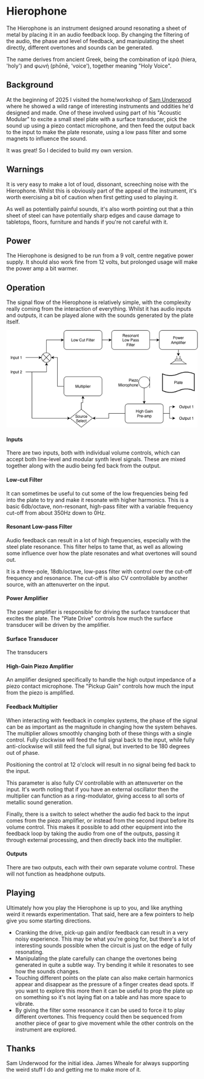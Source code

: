 # Hierophone

The Hierophone is an instrument designed around resonating a sheet of metal by placing it in an audio feedback loop. By changing the filtering of the audio, the phase and level of feedback, and manipulating the sheet directly, different overtones and sounds can be generated.

The name derives from ancient Greek, being the combination of ἱερά (hiera, 'holy') and φωνή (phōnē, 'voice'), together meaning "Holy Voice".


## Background

At the beginning of 2025 I visited the home/workshop of [Sam Underwood](https://www.mrunderwood.co.uk/) where he showed a wild range of interesting instruments and oddities he'd designed and made. One of these involved using part of his "Acoustic Modular" to excite a small steel plate with a surface transducer, pick the sound up using a piezo contact microphone, and then feed the output back to the input to make the plate resonate, using a low pass filter and some magnets to influence the sound.

It was great!
So I decided to build my own version.


## Warnings

It is very easy to make a lot of loud, dissonant, screeching noise with the Hierophone. Whilst this is obviously part of the appeal of the instrument, it's worth exercising a bit of caution when first getting used to playing it.

As well as potentially painful sounds, it's also worth pointing out that a thin sheet of steel can have potentially sharp edges and cause damage to tabletops, floors, furniture and hands if you're not careful with it.


## Power

The Hierophone is designed to be run from a 9 volt, centre negative power supply. It should also work fine from 12 volts, but prolonged usage will make the power amp a bit warmer.

## Operation

The signal flow of the Hierophone is relatively simple, with the complexity really coming from the interaction of everything. Whilst it has audio inputs and outputs, it can be played alone with the sounds generated by the plate itself.

![Hierophone Signal Chain](./images/hierophone-signal-chain.png)

#### Inputs

There are two inputs, both with individual volume controls, which can accept both line-level and modular synth level signals. These are mixed together along with the audio being fed back from the output.

#### Low-cut Filter

It can sometimes be useful to cut some of the low frequencies being fed into the plate to try and make it resonate with higher harmonics. This is a basic 6db/octave, non-resonant, high-pass filter with a variable frequency cut-off from about 350Hz down to 0Hz.

#### Resonant Low-pass Filter

Audio feedback can result in a lot of high frequencies, especially with the steel plate resonance. This filter helps to tame that, as well as allowing some influence over how the plate resonates and what overtones will sound out.

It is a three-pole, 18db/octave, low-pass filter with control over the cut-off frequency and resonance. The cut-off is also CV controllable by another source, with an attenuverter on the input.

#### Power Amplifier

The power amplifier is responsible for driving the surface transducer that excites the plate. The "Plate Drive" controls how much the surface transducer will be driven by the amplifier.

#### Surface Transducer

The transducers

#### High-Gain Piezo Amplifier

An amplifier designed specifically to handle the high output impedance of a piezo contact microphone. The "Pickup Gain" controls how much the input from the piezo is amplified.

#### Feedback Multiplier

When interacting with feedback in complex systems, the phase of the signal can be as important as the magnitude in changing how the system behaves. The multiplier allows smoothly changing both of these things with a single control. Fully clockwise will feed the full signal back to the input, while fully anti-clockwise will still feed the full signal, but inverted to be 180 degrees out of phase.

Positioning the control at 12 o'clock will result in no signal being fed back to the input.

This parameter is also fully CV controllable with an attenuverter on the input. It's worth noting that if you have an external oscillator then the multiplier can function as a ring-modulator, giving access to all sorts of metallic sound generation.

Finally, there is a switch to select whether the audio fed back to the input comes from the piezo amplifier, or instead from the second input before its volume control. This makes it possible to add other equipment into the feedback loop by taking the audio from one of the outputs, passing it through external processing, and then directly back into the multiplier.

#### Outputs

There are two outputs, each with their own separate volume control. These will not function as headphone outputs.


## Playing

Ultimately how you play the Hierophone is up to you, and like anything weird it rewards experimentation. That said, here are a few pointers to help give you some starting directions.

* Cranking the drive, pick-up gain and/or feedback can result in a very noisy experience. This may be what you're going for, but there's a lot of interesting sounds possible when the circuit is just on the edge of fully resonating.
* Manipulating the plate carefully can change the overtones being generated in quite a subtle way. Try bending it while it resonates to see how the sounds changes.
* Touching different points on the plate can also make certain harmonics appear and disappear as the pressure of a finger creates dead spots. If you want to explore this more then it can be useful to prop the plate up on something so it's not laying flat on a table and has more space to vibrate.
* By giving the filter some resonance it can be used to force it to play different overtones. This frequency could then be sequenced from another piece of gear to give movement while the other controls on the instrument are explored.


## Thanks

Sam Underwood for the initial idea.
James Wheale for always supporting the weird stuff I do and getting me to make more of it.
